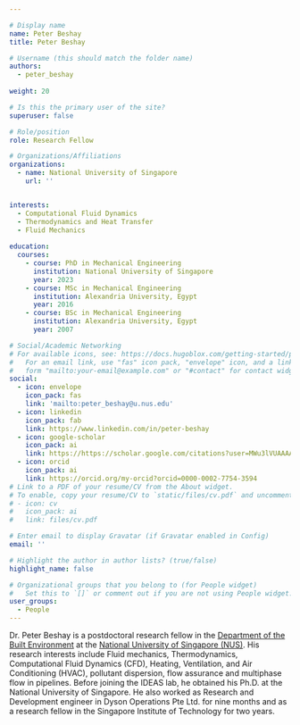 ```yaml
---

# Display name
name: Peter Beshay
title: Peter Beshay

# Username (this should match the folder name)
authors:
  - peter_beshay
  
weight: 20

# Is this the primary user of the site?
superuser: false

# Role/position
role: Research Fellow

# Organizations/Affiliations
organizations:
  - name: National University of Singapore
    url: ''


interests:
  - Computational Fluid Dynamics
  - Thermodynamics and Heat Transfer
  - Fluid Mechanics
  
education:
  courses:
    - course: PhD in Mechanical Engineering
      institution: National University of Singapore
      year: 2023
    - course: MSc in Mechanical Engineering
      institution: Alexandria University, Egypt
      year: 2016
    - course: BSc in Mechanical Engineering
      institution: Alexandria University, Egypt
      year: 2007

# Social/Academic Networking
# For available icons, see: https://docs.hugoblox.com/getting-started/page-builder/#icons
#   For an email link, use "fas" icon pack, "envelope" icon, and a link in the
#   form "mailto:your-email@example.com" or "#contact" for contact widget.
social:
  - icon: envelope
    icon_pack: fas
    link: 'mailto:peter_beshay@u.nus.edu'
  - icon: linkedin
    icon_pack: fab
    link: https://www.linkedin.com/in/peter-beshay
  - icon: google-scholar
    icon_pack: ai
    link: https://https://scholar.google.com/citations?user=MWu3lVUAAAAJ&hl=en
  - icon: orcid
    icon_pack: ai
    link: https://orcid.org/my-orcid?orcid=0000-0002-7754-3594
# Link to a PDF of your resume/CV from the About widget.
# To enable, copy your resume/CV to `static/files/cv.pdf` and uncomment the lines below.
# - icon: cv
#   icon_pack: ai
#   link: files/cv.pdf

# Enter email to display Gravatar (if Gravatar enabled in Config)
email: ''

# Highlight the author in author lists? (true/false)
highlight_name: false

# Organizational groups that you belong to (for People widget)
#   Set this to `[]` or comment out if you are not using People widget.
user_groups:
  - People
---
```


Dr. Peter Beshay is a postdoctoral research fellow in the [Department of the Built Environment](https://cde.nus.edu.sg/dbe/) at the [National University of Singapore (NUS)](http://www.nus.edu.sg). His research interests include Fluid mechanics, Thermodynamics, Computational Fluid Dynamics (CFD), Heating, Ventilation, and Air Conditioning (HVAC), pollutant dispersion, flow assurance and multiphase flow in pipelines. Before joining the IDEAS lab, he obtained his Ph.D. at the National University of Singapore. He also worked as Research and Development engineer in Dyson Operations Pte Ltd. for nine months and as a research fellow in the Singapore Institute of Technology for two years.
